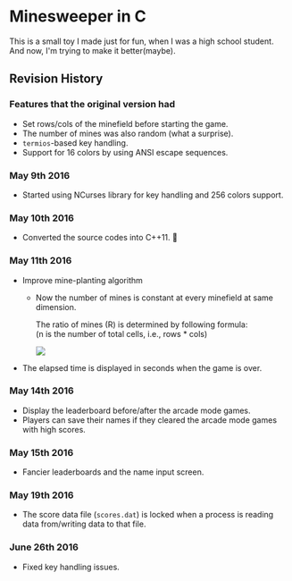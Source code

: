 # Minesweeper in C

This is a small toy I made just for fun, when I was a high school student. And now, I'm trying to make it better(maybe).

## Revision History

### Features that the original version had

* Set rows/cols of the minefield before starting the game.
* The number of mines was also random (what a surprise).
* `termios`-based key handling.
* Support for 16 colors by using ANSI escape sequences.

### May 9th 2016

* Started using NCurses library for key handling and 256 colors support.

### May 10th 2016

* Converted the source codes into C++11. :tada:

### May 11th 2016

* Improve mine-planting algorithm
    * Now the number of mines is constant at every minefield at same dimension.
    
        The ratio of mines (R) is determined by following formula:<br>
        (n is the number of total cells, i.e., rows * cols)

        ![](http://include.iostream.kr/res/mine_ratio.png)

* The elapsed time is displayed in seconds when the game is over.

### May 14th 2016

* Display the leaderboard before/after the arcade mode games.
* Players can save their names if they cleared the arcade mode games with high scores.

### May 15th 2016

* Fancier leaderboards and the name input screen.

### May 19th 2016

* The score data file (`scores.dat`) is locked when a process is reading data from/writing data to that file.

### June 26th 2016

* Fixed key handling issues.
